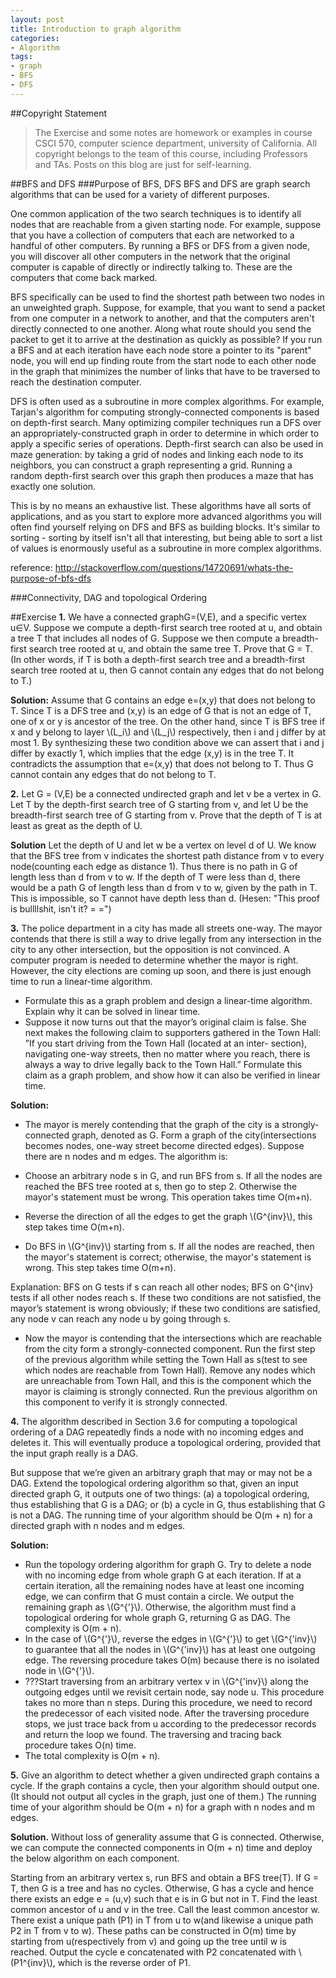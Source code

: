 ```yaml
---
layout: post
title: Introduction to graph algorithm
categories:
- Algorithm
tags:
- graph
- BFS
- DFS
---
```

##Copyright Statement
> The Exercise and some notes are homework or examples in course CSCI 570, computer science department, university of California. All copyright belongs to the team of this course, including Professors and TAs. Posts on this blog are just for self-learning. 

##BFS and DFS
###Purpose of BFS, DFS
BFS and DFS are graph search algorithms that can be used for a variety of different purposes.

One common application of the two search techniques is to identify all nodes that are reachable from a given starting node. For example, suppose that you have a collection of computers that each are networked to a handful of other computers. By running a BFS or DFS from a given node, you will discover all other computers in the network that the original computer is capable of directly or indirectly talking to. These are the computers that come back marked.

BFS specifically can be used to find the shortest path between two nodes in an unweighted graph. Suppose, for example, that you want to send a packet from one computer in a network to another, and that the computers aren't directly connected to one another. Along what route should you send the packet to get it to arrive at the destination as quickly as possible? If you run a BFS and at each iteration have each node store a pointer to its "parent" node, you will end up finding route from the start node to each other node in the graph that minimizes the number of links that have to be traversed to reach the destination computer.

DFS is often used as a subroutine in more complex algorithms. For example, Tarjan's algorithm for computing strongly-connected components is based on depth-first search. Many optimizing compiler techniques run a DFS over an appropriately-constructed graph in order to determine in which order to apply a specific series of operations. Depth-first search can also be used in maze generation: by taking a grid of nodes and linking each node to its neighbors, you can construct a graph representing a grid. Running a random depth-first search over this graph then produces a maze that has exactly one solution.

This is by no means an exhaustive list. These algorithms have all sorts of applications, and as you start to explore more advanced algorithms you will often find yourself relying on DFS and BFS as building blocks. It's similar to sorting - sorting by itself isn't all that interesting, but being able to sort a list of values is enormously useful as a subroutine in more complex algorithms.

reference: 
<http://stackoverflow.com/questions/14720691/whats-the-purpose-of-bfs-dfs>

###Connectivity, DAG and topological Ordering

##Exercise
**1.** We have a connected graphG=(V,E), and a specific vertex u∈V. Suppose we compute a depth-first search tree rooted at u, and obtain a tree T that includes all nodes of G. Suppose we then compute a breadth-first search tree rooted at u, and obtain the same tree T. Prove that G = T. (In other words, if T is both a depth-first search tree and a breadth-first search tree rooted at u, then G cannot contain any edges that do not belong to T.)
**Solution:** Assume that G contains an edge e=(x,y) that does not belong to T. Since T is a DFS tree and (x,y) is an edge of G that is not an edge of T, one of x or y is ancestor of the tree. On the other hand, since T is BFS tree if x and y belong to layer \\(L_i\\) and \\(L_j\\) respectively, then i and j differ by at most 1. By synthesizing these two condition above we can assert that i and j differ by exactly 1, which implies that the edge (x,y) is in the tree T. It contradicts the assumption that e=(x,y) that does not belong to T. Thus G cannot contain any edges that do not belong to T.
**2.** Let G = (V,E) be a connected undirected graph and let v be a vertex in G. Let T by the depth-first search tree of G starting from v, and let U be the breadth-first search tree of G starting from v. Prove that the depth of T is at least as great as the depth of U.
**Solution** Let the depth of U and let w be a vertex on level d of U. We know that the BFS tree from v indicates the shortest path distance from v to every node(counting each edge as distance 1). Thus there is no path in G of length less than d from v to w. If the depth of T were less than d, there would be a path G of length less than d from v to w, given by the path in T. This is impossible, so T cannot have depth less than d. 
(Hesen: "This proof is bullllshit, isn't it? = =")
**3.** The police department in a city has made all streets one-way. The mayor contends that there is still a way to drive legally from any intersection in the city to any other intersection, but the opposition is not convinced. A computer program is needed to determine whether the mayor is right. However, the city elections are coming up soon, and there is just enough time to run a linear-time algorithm.

- Formulate this as a graph problem and design a linear-time algorithm. Explain why it can be solved in linear time.
- Suppose it now turns out that the mayor’s original claim is false. She next makes the following claim to supporters gathered in the Town Hall: ”If you start driving from the Town Hall (located at an inter- section), navigating one-way streets, then no matter where you reach, there is always a way to drive legally back to the Town Hall.” Formulate this claim as a graph problem, and show how it can also be verified in linear time.
 
**Solution:** 

- The mayor is merely contending that the graph of the city is a strongly-connected graph, denoted as G. Form a graph of the city(intersections becomes nodes, one-way street become directed edges). Suppose there are n nodes and m edges. The algorithm is:
 
 - Choose an arbitrary node s in G, and run BFS from s. If all the nodes are reached the BFS tree rooted at s, then go to step 2. Otherwise the mayor's statement must be wrong. This operation takes time O(m+n).
 - Reverse the direction of all the edges to get the graph \\(G^{inv}\\), this step takes time O(m+n).
 - Do BFS in \\(G^{inv}\\) starting from s. If all the nodes are reached, then the mayor's statement is correct; otherwise, the mayor's statement is wrong. This step takes time O(m+n).
 
Explanation: BFS on G tests if s can reach all other nodes; BFS on G^{inv} tests if all other nodes reach s. If these two conditions are not satisfied, the mayor’s statement is wrong obviously; if these two conditions are satisfied, any node v can reach any node u by going through s.- Now the mayor is contending that the intersections which are reachable from the city form a strongly-connected component. Run the first step of the previous algorithm while setting the Town Hall as s(test to see which nodes are reachable from Town Hall). Remove any nodes which are unreachable from Town Hall, and this is the component which the mayor is claiming is strongly connected. Run the previous algorithm on this component to verify it is strongly connected. 
**4.** The algorithm described in Section 3.6 for computing a topological ordering of a DAG repeatedly finds a node with no incoming edges and deletes it. This will eventually produce a topological ordering, provided that the input graph really is a DAG.
But suppose that we’re given an arbitrary graph that may or may not be a DAG. Extend the topological ordering algorithm so that, given an input directed graph G, it outputs one of two things: (a) a topological ordering, thus establishing that G is a DAG; or (b) a cycle in G, thus establishing that G is not a DAG. The running time of your algorithm should be O(m + n) for a directed graph with n nodes and m edges.
**Solution:**

- Run the topology ordering algorithm for graph G. Try to delete a node with no incoming edge from whole graph G at each iteration. If at a certain iteration, all the remaining nodes have at least one incoming edge, we can confirm that G must contain a circle. We output the remaining graph as \\(G^{'}\\). Otherwise, the algorithm must find a topological ordering for whole graph G, returning G as DAG. The complexity is O(m + n).
- In the case of \\(G^{'}\\), reverse the edges in \\(G^{'}\\) to get \\(G^{'inv}\\) to guarantee that all the nodes in \\(G^{'inv}\\) has at least one outgoing edge. The reversing procedure takes O(m) because there is no isolated node in \\(G^{'}\\).
- ???Start traversing from an arbitrary vertex v in \\(G^{'inv}\\) along the outgoing edges until we revisit certain node, say node u. This procedure takes no more than n steps. During this procedure, we need to record the predecessor of each visited node. After the traversing procedure stops, we just trace back from u according to the predecessor records and return the loop we found. The traversing and tracing back procedure takes O(n) time.
- The total complexity is O(m + n).**5.** Give an algorithm to detect whether a given undirected graph contains a cycle. If the graph contains a cycle, then your algorithm should output one. (It should not output all cycles in the graph, just one of them.) The running time of your algorithm should be O(m + n) for a graph with n nodes and m edges.
**Solution.** Without loss of generality assume that G is connected. Otherwise, we can compute the connected components in O(m + n) time and deploy the below algorithm on each component.
Starting from an arbitrary vertex s, run BFS and obtain a BFS tree(T). If G = T, then G is a tree and has no cycles. Otherwise, G has a cycle and hence there exists an edge e = (u,v) such that e is in G but not in T. Find the least common ancestor of u and v in the tree. Call the least common ancestor w. There exist a unique path (P1) in T from u to w(and likewise a unique path P2 in T from v to w). These paths can be constructed in O(m) time by starting from u(respectively from v) and going up the tree until w is reached. Output the cycle e concatenated with P2 concatenated with \\(P1^{inv}\\), which is the reverse order of P1.  
